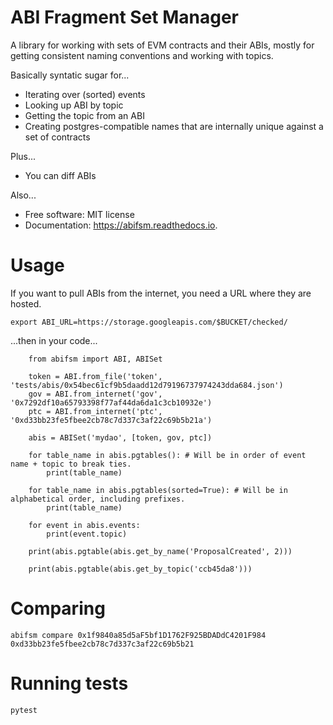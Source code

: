 # ABI Fragment Set Manager

A library for working with sets of EVM contracts and their ABIs, mostly for getting consistent naming conventions and working with topics.

Basically syntatic sugar for...
* Iterating over (sorted) events
* Looking up ABI by topic
* Getting the topic from an ABI
* Creating postgres-compatible names that are internally unique against a set of contracts

Plus...

* You can diff ABIs

Also...

* Free software: MIT license
* Documentation: https://abifsm.readthedocs.io.

# Usage

If you want to pull ABIs from the internet, you need a URL where they are hosted. 

`export ABI_URL=https://storage.googleapis.com/$BUCKET/checked/`

...then in your code...

```
    from abifsm import ABI, ABISet

    token = ABI.from_file('token', 'tests/abis/0x54bec61cf9b5daadd12d79196737974243dda684.json')
    gov = ABI.from_internet('gov', '0x7292df10a65793398f77af44da6da1c3cb10932e')
    ptc = ABI.from_internet('ptc', '0xd33bb23fe5fbee2cb78c7d337c3af22c69b5b21a')

    abis = ABISet('mydao', [token, gov, ptc])

    for table_name in abis.pgtables(): # Will be in order of event name + topic to break ties.
        print(table_name)
    
    for table_name in abis.pgtables(sorted=True): # Will be in alphabetical order, including prefixes.
        print(table_name)

    for event in abis.events:
        print(event.topic)
    
    print(abis.pgtable(abis.get_by_name('ProposalCreated', 2)))

    print(abis.pgtable(abis.get_by_topic('ccb45da8')))
```

# Comparing

`abifsm compare 0x1f9840a85d5aF5bf1D1762F925BDADdC4201F984 0xd33bb23fe5fbee2cb78c7d337c3af22c69b5b21`

# Running tests

`pytest`

